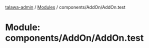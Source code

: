 [talawa-admin](../README.md) / [Modules](../modules.md) / components/AddOn/AddOn.test

# Module: components/AddOn/AddOn.test
